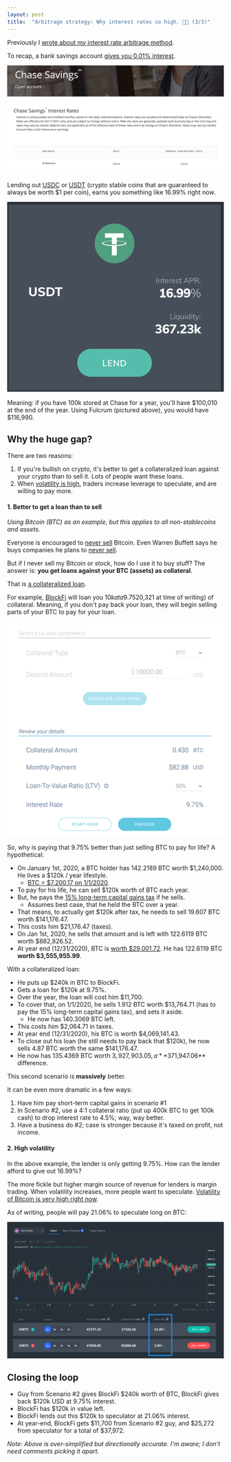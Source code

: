 ```yaml
---
layout: post
title:  "Arbitrage strategy: Why interest rates so high. 🌴💨 (3/3)"
---
```


Previously I [wrote about my interest rate arbitrage method](http://huntermonk.com/2021/02/06/publish-interest-rate-performance.html).

To recap, a bank savings account [gives you 0.01% interest](https://www.chase.com/personal/savings/savings-account/interest-rates). 

![chase savings account](/img/interest/chase-savings.png)

Lending out [USDC](https://www.coinbase.com/usdc) or [USDT](https://tether.to/) (crypto stable coins that are guaranteed to always be worth $1 per coin), earns you something like 16.99% right now.

![fulcrum lending](/img/interest/fulcrum-lending.png)

Meaning: if you have 100k stored at Chase for a year, you'll have $100,010 at the end of the year. Using Fulcrum (pictured above), you would have $116,990.
## Why the huge gap?
There are two reasons:

1. If you're bullish on crypto, it's better to get a collateralized loan against your crypto than to sell it. Lots of people want these loans.
2. When [volatility is high](https://www.buybitcoinworldwide.com/volatility-index/), traders increase leverage to speculate, and are willing to pay more.

#### 1. Better to get a loan than to sell
_Using Bitcoin (BTC) as an example, but this applies to all non-stablecoins and assets._

Everyone is encouraged to [never sell](https://twitter.com/GoingParabolic/status/1359238749062856704) Bitcoin. Even Warren Buffett says he buys companies he plans to [never sell](https://finance.yahoo.com/news/warren-buffett-only-reason-sell-174218068.html).

But if I never sell my Bitcoin or stock, how do I use it to buy stuff? The answer is: **you get loans against your BTC (assets) as collateral**.

That is [a collateralized loan](https://www.investopedia.com/terms/c/collateralization.asp). 

For example, [BlockFi](https://blockfi.com/) will loan you $10k at a 9.75% interest rate if you put up 0.43 BTC ($20,321 at time of writing) of collateral. Meaning, if you don't pay back your loan, they will begin selling parts of your BTC to pay for your loan.

![BlockFi loan](/img/interest/blockfi-loan.png)

So, why is paying that 9.75% better than just selling BTC to pay for life? A hypothetical:

- On January 1st, 2020, a BTC holder has 142.2189 BTC worth $1,240,000. He lives a $120k / year lifestyle.
    - [BTC = $7,200.17 on 1/1/2020](https://finance.yahoo.com/quote/BTC-USD/history?period1=1577836800&period2=1577923200&interval=1d&filter=history&frequency=1d&includeAdjustedClose=true). 
- To pay for his life, he can sell $120k worth of BTC each year.
- But, he pays the [15% long-term capital gains tax](https://www.nerdwallet.com/article/taxes/capital-gains-tax-rates) if he sells.
    - Assumes best case, that he held the BTC over a year.
- That means, to actually get $120k after tax, he needs to sell 19.607 BTC worth $141,176.47. 
- This costs him $21,176.47 (taxes).
- On Jan 1st, 2020, he sells that amount and is left with 122.6119 BTC worth $882,826.52.
- At year end (12/31/2020), BTC is [worth $29,001.72](https://finance.yahoo.com/quote/BTC-USD/history?period1=1609286400&period2=1609545600&interval=1d&filter=history&frequency=1d&includeAdjustedClose=true). He has 122.6119 BTC **worth $3,555,955.99**.

With a collateralized loan:
- He puts up $240k in BTC to BlockFi.
- Gets a loan for $120k at 9.75%.
- Over the year, the loan will cost him $11,700.
- To cover that, on 1/1/2020, he sells 1.912 BTC worth $13,764.71 (has to pay the 15% long-term capital gains tax), and sets it aside. 
    - He now has 140.3069 BTC left.
- This costs him $2,064.71 in taxes.
- At year end (12/31/2020), his BTC is worth $4,069,141.43. 
- To close out his loan (he still needs to pay back that $120k), he now sells 4.87 BTC worth the same $141,176.47.
- He now has 135.4369 BTC worth $3,927,903.05, a **$371,947.06** difference.

This second scenario is **massively** better. 

It can be even more dramatic in a few ways: 
1. Have him pay short-term capital gains in scenario #1
2. In Scenario #2, use a 4:1 collateral ratio (put up 400k BTC to get 100k cash) to drop interest rate to 4.5%; way, way better. 
3. Have a business do #2; case is stronger because it's taxed on profit, not income.

#### 2. High volatility
In the above example, the lender is only getting 9.75%. How can the lender afford to give out 16.99%?

The more fickle but higher margin source of revenue for lenders is margin trading. When volatility increases, more people want to speculate. [Volatility of Bitcoin is very high right now](https://www.buybitcoinworldwide.com/volatility-index/).

As of writing, people will pay 21.06% to speculate long on BTC:

![chase savings account](/img/interest/margin.png)

## Closing the loop
- Guy from Scenario #2 gives BlockFi $240k worth of BTC, BlockFi gives back $120k USD at 9.75% interest.
- BlockFi has $120k in value left.
- BlockFi lends out this $120k to speculator at 21.06% interest.
- At year-end, BlockFi gets $11,700 from Scenario #2 guy, and $25,272 from speculator for a total of $37,972.

_Note: Above is over-simplified but directionally accurate. I'm aware; I don't need comments picking it apart._

